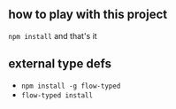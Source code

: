 ## how to play with this project

`npm install` and that's it

## external type defs

* `npm install -g flow-typed`
* `flow-typed install`
